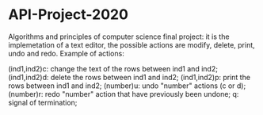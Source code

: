 # API-Project-2020
Algorithms and principles of computer science final project:
it is the implemetation of a text editor, the possible actions are modify, delete,  print, undo and redo.
Example of actions:

(ind1,ind2)c: change the text of the rows between ind1 and ind2;
(ind1,ind2)d: delete the rows between ind1 and ind2;
(ind1,ind2)p: print the rows between ind1 and ind2;
(number)u: undo "number" actions (c or d);
(number)r: redo "number" action that have previously been undone;
q: signal of termination;